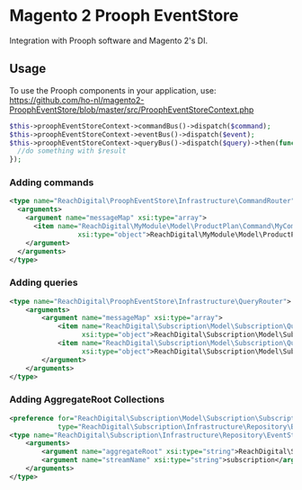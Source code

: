 # Magento 2 Prooph EventStore

Integration with Prooph software and Magento 2's DI.

## Usage

To use the Prooph components in your application, use:
https://github.com/ho-nl/magento2-ProophEventStore/blob/master/src/ProophEventStoreContext.php

```php
$this->proophEventStoreContext->commandBus()->dispatch($command);
$this->proophEventStoreContext->eventBus()->dispatch($event);
$this->proophEventStoreContext->queryBus()->dispatch($query)->then(function($result){
  //do something with $result
});
```

### Adding commands

```xml
<type name="ReachDigital\ProophEventStore\Infrastructure\CommandRouter">
  <arguments>
    <argument name="messageMap" xsi:type="array">
      <item name="ReachDigital\MyModule\Model\ProductPlan\Command\MyCommand"
                 xsi:type="object">ReachDigital\MyModule\Model\ProductPlan\Handler\MyCommandHandler</item>
    </argument>
  </arguments>
</type>

```

### Adding queries

```xml
<type name="ReachDigital\ProophEventStore\Infrastructure\QueryRouter">
    <arguments>
        <argument name="messageMap" xsi:type="array">
            <item name="ReachDigital\Subscription\Model\Subscription\Query\GetOrderSchedule"
                  xsi:type="object">ReachDigital\Subscription\Model\Subscription\Handler\GetOrderScheduleHandler</item>
            <item name="ReachDigital\Subscription\Model\Subscription\Query\GetOrderHistory"
                  xsi:type="object">ReachDigital\Subscription\Model\Subscription\Handler\GetOrderHistoryHandler</item>
        </argument>
    </arguments>
</type>
```

### Adding AggregateRoot Collections


```xml
<preference for="ReachDigital\Subscription\Model\Subscription\SubscriptionCollection"
            type="ReachDigital\Subscription\Infrastructure\Repository\EventStoreSubscriptionCollection"/>
<type name="ReachDigital\Subscription\Infrastructure\Repository\EventStoreSubscriptionCollection">
    <arguments>
        <argument name="aggregateRoot" xsi:type="string">ReachDigital\Subscription\Model\Subscription\Subscription</argument>
        <argument name="streamName" xsi:type="string">subscription</argument>
    </arguments>
</type>
```
    
